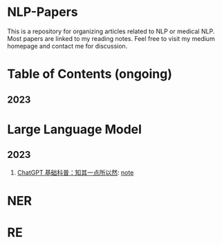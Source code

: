 # NLP-Papers
This is a repository for organizing articles related to NLP or medical NLP. Most papers are linked to my reading notes. Feel free to visit my medium homepage and contact me for discussion.

# Table of Contents (ongoing)
## 2023

# Large Language Model
## 2023
1. [ChatGPT 基础科普：知其一点所以然](https://yam.gift/2023/04/15/NLP/2023-04-15-ChatGPT-Introduction/): [note](https://github.com/tinghe14/NER-RE-Papers/blob/main/large%20language%20model/note_ChatGPT%E5%9F%BA%E7%A1%80%E7%A7%91%E6%99%AE.md)

# NER

# RE
